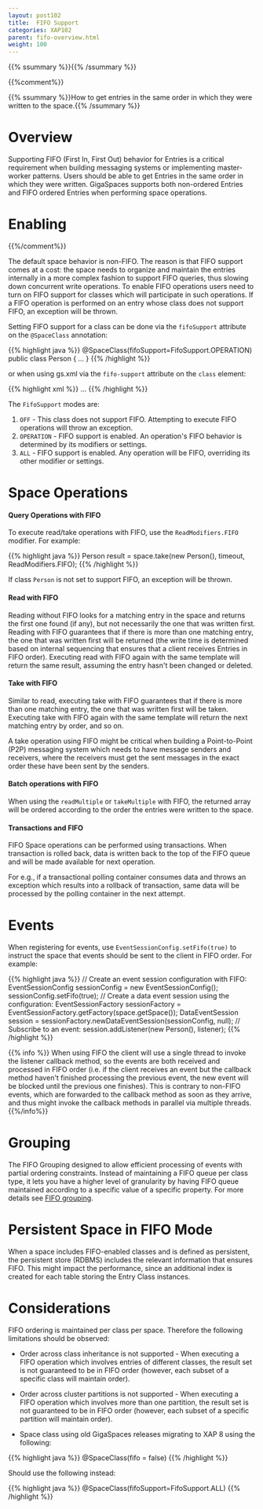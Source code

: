 ```yaml
---
layout: post102
title:  FIFO Support
categories: XAP102
parent: fifo-overview.html
weight: 100
---
```


{{% ssummary %}}{{% /ssummary %}}

{{%comment%}}

{{% ssummary %}}How to get entries in the same order in which they were written to the space.{{% /ssummary %}}

# Overview

Supporting FIFO (First In, First Out) behavior for Entries is a critical requirement when building messaging systems or implementing master-worker patterns. Users should be able to get Entries in the same order in which they were written. GigaSpaces supports both non-ordered Entries and FIFO ordered Entries when performing space operations.

# Enabling
{{%/comment%}}

The default space behavior is non-FIFO. The reason is that FIFO support comes at a cost: the space needs to organize and maintain the entries internally in a more complex fashion to support FIFO queries, thus slowing down concurrent write operations. To enable FIFO operations users need to turn on FIFO support for classes which will participate in such operations. If a FIFO operation is performed on an entry whose class does not support FIFO, an exception will be thrown.

Setting FIFO support for a class can be done via the `fifoSupport` attribute on the `@SpaceClass` annotation:

{{% highlight java %}}
@SpaceClass(fifoSupport=FifoSupport.OPERATION)
public class Person
{
    ...
}
{{% /highlight %}}

or when using gs.xml via the `fifo-support` attribute on the `class` element:

{{% highlight xml %}}
<gigaspaces-mapping>
    <class name="com.gigaspaces.examples.Person" fifo-support="operation">
        ...
    </class>
</gigaspaces-mapping>
{{% /highlight %}}

The `FifoSupport` modes are:

1. `OFF` - This class does not support FIFO. Attempting to execute FIFO operations will throw an exception.
1. `OPERATION` - FIFO support is enabled. An operation's FIFO behavior is determined by its modifiers or settings.
1. `ALL` - FIFO support is enabled. Any operation will be FIFO, overriding its other modifier or settings.

# Space Operations

#### Query Operations with FIFO

To execute read/take operations with FIFO, use the `ReadModifiers.FIFO` modifier. For example:

{{% highlight java %}}
Person result = space.take(new Person(), timeout, ReadModifiers.FIFO);
{{% /highlight %}}

If class `Person` is not set to support FIFO, an exception will be thrown.

#### Read with FIFO

Reading without FIFO looks for a matching entry in the space and returns the first one found (if any), but not necessarily the one that was written first. Reading with FIFO guarantees that if there is more than one matching entry, the one that was written first will be returned (the write time is determined based on internal sequencing that ensures that a client receives Entries in FIFO order). Executing read with FIFO again with the same template will return the same result, assuming the entry hasn't been changed or deleted.

#### Take with FIFO

Similar to read, executing take with FIFO guarantees that if there is more than one matching entry, the one that was written first will be taken. Executing take with FIFO again with the same template will return the next matching entry by order, and so on.

A take operation using FIFO might be critical when building a Point-to-Point (P2P) messaging system which needs to have message senders and receivers, where the receivers must get the sent messages in the exact order these have been sent by the senders.

#### Batch operations with FIFO

When using the `readMultiple` or `takeMultiple` with FIFO, the returned array will be ordered according to the order the entries were written to the space.

#### Transactions and FIFO

FIFO Space operations can be performed using transactions. When transaction is rolled back, data is written back to the top of the FIFO queue and will be made available for next operation.

For e.g., if a transactional polling container consumes data and throws an exception which results into a rollback of transaction, same data will be processed by the polling container in the next attempt.

# Events

When registering for events, use `EventSessionConfig.setFifo(true)` to instruct the space that events should be sent to the client in FIFO order. For example:

{{% highlight java %}}
// Create an event session configuration with FIFO:
EventSessionConfig sessionConfig = new EventSessionConfig();
sessionConfig.setFifo(true);
// Create a data event session using the configuration:
EventSessionFactory sessionFactory = EventSessionFactory.getFactory(space.getSpace());
DataEventSession session = sessionFactory.newDataEventSession(sessionConfig, null);
// Subscribe to an event:
session.addListener(new Person(), listener);
{{% /highlight %}}

{{% info %}}
When using FIFO the client will use a single thread to invoke the listener callback method, so the events are both received and processed in FIFO order (i.e. if the client receives an event but the callback method haven't finished processing the previous event, the new event will be blocked until the previous one finishes). This is contrary to non-FIFO events, which are forwarded to the callback method as soon as they arrive, and thus might invoke the callback methods in parallel via multiple threads.
{{%/info%}}

# Grouping

The FIFO Grouping designed to allow efficient processing of events with partial ordering constraints. Instead of maintaining a FIFO queue per class type, it lets you have a higher level of granularity by having FIFO queue maintained according to a specific value of a specific property. For more details see [FIFO grouping](./fifo-grouping.html).

# Persistent Space in FIFO Mode

When a space includes FIFO-enabled classes and is defined as persistent, the persistent store (RDBMS) includes the relevant information that ensures FIFO. This might impact the performance, since an additional index is created for each table storing the Entry Class instances.

# Considerations

FIFO ordering is maintained per class per space. Therefore the following limitations should be observed:

- Order across class inheritance is not supported - When executing a FIFO operation which involves entries of different classes, the result set is not guaranteed to be in FIFO order (however, each subset of a specific class will maintain order).
- Order across cluster partitions is not supported - When executing a FIFO operation which involves more than one partition, the
result set is not guaranteed to be in FIFO order (however, each subset of a specific partition will maintain order).

- Space class using old GigaSpaces releases migrating to XAP 8 using the following:

{{% highlight java %}}
@SpaceClass(fifo = false)
{{% /highlight %}}

Should use the following instead:

{{% highlight java %}}
@SpaceClass(fifoSupport=FifoSupport.ALL)
{{% /highlight %}}

